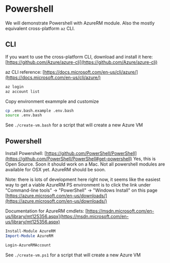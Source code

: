 # Powershell

We will demonstrate Powershell with AzureRM module.  Also the mostly equivalent cross-platform `az` CLI.

## CLI

If you want to use the cross-platform CLI, download and install it here: [https://github.com/Azure/azure-cli](https://github.com/Azure/azure-cli)

az CLI reference: [https://docs.microsoft.com/en-us/cli/azure/](https://docs.microsoft.com/en-us/cli/azure/)

```sh
az login
az account list
```

Copy environment exammple and customize
```sh
cp .env.bash.example .env.bash
source .env.bash
```

See `./create-vm.bash` for a script that will create a new Azure VM

## Powershell

Install Powershell: [https://github.com/PowerShell/PowerShell](https://github.com/PowerShell/PowerShell#get-powershell)
Yes, this is Open Source. Soon it should work on a Mac.  Not all powershell modules are available for OSX yet.  AzureRM should be soon.

Note: there is lots of development here right now, it seems like the easiest way to get a viable AzureRM PS environment is to click the link under "Command-line tools" -> "PowerShell" -> "Windows Install" on this page [https://azure.microsoft.com/en-us/downloads/](https://azure.microsoft.com/en-us/downloads/)

Documentation for AzureRM cmdlets: [https://msdn.microsoft.com/en-us/library/mt125356.aspx](https://msdn.microsoft.com/en-us/library/mt125356.aspx)

```ps1
Install-Module AzureRM
Import-Module AzureRM

Login-AzureRMAccount
```

See `./create-vm.ps1` for a script that will create a new Azure VM